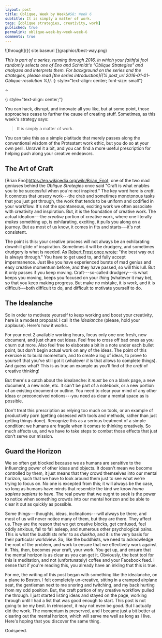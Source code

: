 ```yaml
---
layout: post
title: Oblique, Week by Week&#58; Week 6
subtitle: It is simply a matter of work.
tags: [oblique strategies, creativity, work]
published: true
permalink: oblique-week-by-week-week-6
comments: true
---
```

![through]({{ site.baseurl }}graphics/best-way.png)

*This is part of a series, running through 2016, in which your faithful fool randomly selects one of Eno and Schmidt's "Oblique Strategies" and analyzes and interprets them. For background on the series and the strategies, please read [the series introduction]({% post_url 2016-01-01-Oblique-resolution %}).*
{: style="text-align: center; font-size: small"}

<p>&homtht;</p>
{: style="text-align: center;"}

You can hack, disrupt, and innovate all you like, but at some point, those approaches cease to further the cause of creating stuff.  Sometimes, as this week's strategy says:

>It is simply a matter of work.

You can take this as a simple platitude that merely passes along the conventional wisdom of the Protestant work ethic, but you do so at your own peril. Unravel it a bit, and you can find a more useful prescription for helping push along your creative endeavors.

##  The Art of Craft

[Brian Eno])https://en.wikipedia.org/wiki/Brian_Eno), one of the two mad geniuses behind the *Oblique Strategies* once said "Craft is what enables you to be successful when you're not inspired." The key word here is *craft*. It connotes that *un*sexy work---the drab and sometimes monotonous tasks that you just *get* through, the work that tends to be uniform and codified in your workflow. It's not the spontaneous, exciting work we often associate with creativity and inspiration. But, it is the foundation of creative work. The actual ideation---the *creative* portion of creative work, where one literally *makes* something up, is exhilarating, exciting, it pulls you along on a journey. But as most of us know, it comes in fits and starts---it's not consistent.

The point is this: your creative process will not always be an exhilarating downhill glide of inspiration. Sometimes it will be drudgery, and sometimes drudgery is what is needed. As [Robert Frost once wrote](http://www.bartleby.com/118/9.html): "the best way out is always through." You have to get used to, and fully accept impermanence. Just like you have experienced bursts of mad genius and easy creative momentum before, and they have passed, so will this lull. But it only passes if you keep moving. Craft---so-called drudgery---is what keeps you moving, keeps you focused on your *thing* (whatever it may be), so that you keep making progress. But make no mistake, it is *work*, and it is difficult---both difficult to do, and difficult to motivate yourself to do.


##  The Idealanche

So in order to motivate yourself to keep working and boost your creativity, here is a modest proposal: I call it the *idealanche* (please, hold your applause). Here's how it works.

For your next 2 available working hours, focus only one one fresh, new document, and just churn out ideas. Feel free to cross off bad ones as you churn out more. Also feel free to elaborate a bit in a note under each bullet point, but don't begin actual work on any of the ideas. The point of this exercise is to build momentum, and to create a log of ideas, to prove to yourself that you've still got it (whatever *it* is that allows to complete things). And guess what? This is as true an example as you'll find of the *craft* of creative thinking!

But there's a catch about the idealanche: it *must* be on a blank page, a new document, a new note, etc. It can't be part of a notebook, or a new portion of an existing document or outline. You need to clear your mind of any other ideas or preconceived notions---you need as clear a mental space as is possible.

Don't treat this prescription as relying too much on tools, or an example of productivity porn (getting obsessed with tools and methods, rather than just getting things done). Recognize this as a serious treatment of a simple condition: we humans are fragile when it comes to thinking creatively. So much affects us, and we have to take steps to combat those effects that just don't serve our mission.


## Guard the Horizon

We so often get blocked because we as humans are sensitive to the influencing power of other ideas and objects. It doesn't mean we become controlled by them, it just means that they crowd themselves into our mental horizon, such that we have to look around them just to see what we're trying to focus on. No one is excepted from this; it will always be the case, so long as humans have minds that resemble the kind we know *homo sapiens sapiens* to have. The real power that we ought to seek is the power to notice when something crowds into our mental horizon and be able to clear it out as quickly as possible.

Some things---thoughts, ideas, inclinations---will always be there, and most of us will never notice many of them, but they are there. They affect us. They are the reason that we get creative blocks, get confused, feel oddly anxious, fail to fall asleep, and numerous other psychological pains. This is what the buddhists refer to as *dukkha*, and it is the very basis for their particular worldview.  So, like the buddhists, we need to acknowledge the root of the problem, and work to ensure that we effectively work against it. This, then, becomes your craft, your work. You get up, and ensure that the mental horizon is as clear as you can get it. Obviously, the best tool for this is meditation, and not (unfortunately) coffee and your Facebook feed. I sense that if you're reading this, you already have an inkling that this is true.

For me, the writing of this post began with something like the idealanche, on a plane to Boston. I felt completely un-creative, sitting in a cramped airplane seat, the gentleman next to me snoring and twitching, and my back hurting from my odd position. But, the craft portion of my creative workflow pulled me through. I just started listing ideas and stayed on the page, working through until I had a list that was good enough to start. This post is not going to be my best. In retrospect, it may not even be *good*. But I actually did the work. The momentum is preserved, and I became just a bit better at clearing out the mental horizon, which will serve me well as long as I live. Here's hoping that you discover the same thing.

Godspeed.
